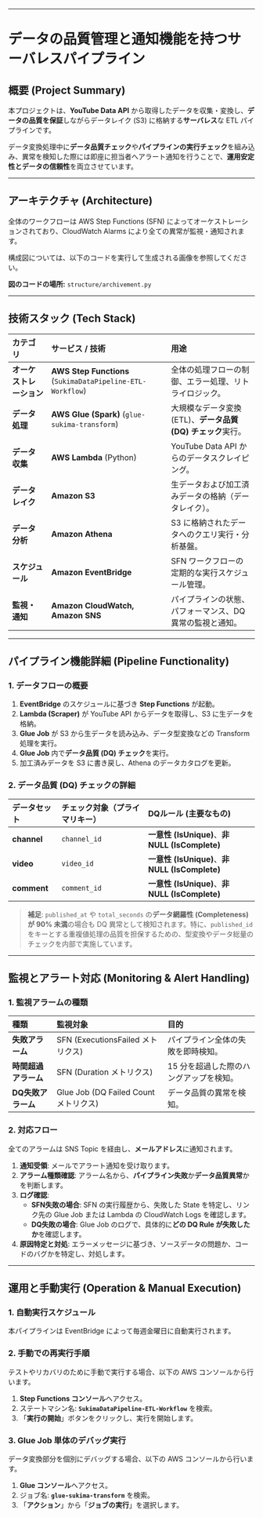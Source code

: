 
---

# データの品質管理と通知機能を持つサーバレスパイプライン

## 概要 (Project Summary)

本プロジェクトは、**YouTube Data API** から取得したデータを収集・変換し、**データの品質を保証**しながらデータレイク ($\text{S3}$) に格納する**サーバレス**な $\text{ETL}$ パイプラインです。

データ変換処理中に**データ品質チェック**や**パイプラインの実行チェック**を組み込み、異常を検知した際には即座に担当者へアラート通知を行うことで、**運用安定性とデータの信頼性**を両立させています。

---

## アーキテクチャ (Architecture)

全体のワークフローは $\text{AWS}$ $\text{Step}$ $\text{Functions}$ ($\text{SFN}$) によってオーケストレーションされており、$\text{CloudWatch}$ $\text{Alarms}$ により全ての異常が監視・通知されます。

構成図については、以下のコードを実行して生成される画像を参照してください。

**図のコードの場所:** `structure/archivement.py`



---

## 技術スタック (Tech Stack)

| カテゴリ | サービス / 技術 | 用途 |
| :--- | :--- | :--- |
| **オーケストレーション** | **AWS Step Functions** (`SukimaDataPipeline-ETL-Workflow`) | 全体の処理フローの制御、エラー処理、リトライロジック。 |
| **データ処理** | **AWS Glue (Spark)** (`glue-sukima-transform`) | 大規模なデータ変換 (ETL)、**データ品質 (DQ) チェック**実行。 |
| **データ収集** | **AWS Lambda** ($\text{Python}$) | $\text{YouTube}$ $\text{Data}$ $\text{API}$ からのデータスクレイピング。 |
| **データレイク** | **Amazon S3** | 生データおよび加工済みデータの格納（データレイク）。 |
| **データ分析** | **Amazon Athena** | $\text{S3}$ に格納されたデータへのクエリ実行・分析基盤。 |
| **スケジュール** | **Amazon EventBridge** | $\text{SFN}$ ワークフローの定期的な実行スケジュール管理。 |
| **監視・通知** | **Amazon CloudWatch, Amazon SNS** | パイプラインの状態、パフォーマンス、DQ異常の監視と通知。 |

---

## パイプライン機能詳細 (Pipeline Functionality)

### 1. データフローの概要

1.  **EventBridge** のスケジュールに基づき **Step Functions** が起動。
2.  **Lambda (Scraper)** が $\text{YouTube}$ $\text{API}$ からデータを取得し、$\text{S3}$ に生データを格納。
3.  **Glue Job** が $\text{S3}$ から生データを読み込み、データ型変換などの $\text{Transform}$ 処理を実行。
4.  **Glue Job** 内で**データ品質 (DQ) チェック**を実行。
5.  加工済みデータを $\text{S3}$ に書き戻し、$\text{Athena}$ のデータカタログを更新。

### 2. データ品質 (DQ) チェックの詳細

| データセット | チェック対象（プライマリキー） | DQルール (主要なもの) |
| :--- | :--- | :--- |
| **channel** | `channel_id` | **一意性 ($\text{IsUnique}$)**、**非 $\text{NULL}$ ($\text{IsComplete}$)** |
| **video** | `video_id` | **一意性 ($\text{IsUnique}$)**、**非 $\text{NULL}$ ($\text{IsComplete}$)** |
| **comment** | `comment_id` | **一意性 ($\text{IsUnique}$)**、**非 $\text{NULL}$ ($\text{IsComplete}$)** |

> **補足**: `published_at` や `total_seconds` の**データ網羅性 ($\text{Completeness}$) が $\text{90}\%$ 未満**の場合も $\text{DQ}$ 異常として検知されます。特に、`published_id` をキーとする重複値処理の品質を担保するための、型変換やデータ総量のチェックを内部で実施しています。

---

## 監視とアラート対応 (Monitoring & Alert Handling)

### 1. 監視アラームの種類

| 種類 | 監視対象 | 目的 |
| :--- | :--- | :--- |
| **失敗アラーム** | $\text{SFN}$ ($\text{ExecutionsFailed}$ メトリクス) | パイプライン全体の失敗を即時検知。 |
| **時間超過アラーム** | $\text{SFN}$ ($\text{Duration}$ メトリクス) | $\text{15}$ 分を超過した際のハングアップを検知。 |
| **DQ失敗アラーム** | $\text{Glue}$ $\text{Job}$ ($\text{DQ}$ $\text{Failed}$ $\text{Count}$ メトリクス) | データ品質の異常を検知。 |

### 2. 対応フロー

全てのアラームは $\text{SNS}$ $\text{Topic}$ を経由し、**メールアドレス**に通知されます。

1.  **通知受領**: メールでアラート通知を受け取ります。
2.  **アラーム種類確認**: アラーム名から、**パイプライン失敗**か**データ品質異常**かを判断します。
3.  **ログ確認**:
    * **SFN失敗の場合**: $\text{SFN}$ の実行履歴から、失敗した $\text{State}$ を特定し、リンク先の $\text{Glue}$ $\text{Job}$ または $\text{Lambda}$ の $\text{CloudWatch}$ $\text{Logs}$ を確認します。
    * **DQ失敗の場合**: $\text{Glue}$ $\text{Job}$ のログで、具体的に**どの $\text{DQ}$ $\text{Rule}$ が失敗したか**を確認します。
4.  **原因特定と対処**: エラーメッセージに基づき、ソースデータの問題か、コードのバグかを特定し、対処します。

---

## 運用と手動実行 (Operation & Manual Execution)

### 1. 自動実行スケジュール

本パイプラインは $\text{EventBridge}$ によって毎週金曜日に自動実行されます。

### 2. 手動での再実行手順

テストやリカバリのために手動で実行する場合、以下の $\text{AWS}$ コンソールから行います。

1.  **Step Functions コンソール**へアクセス。
2.  ステートマシン名: **`SukimaDataPipeline-ETL-Workflow`** を検索。
3.  「**実行の開始**」ボタンをクリックし、実行を開始します。

### 3. Glue Job 単体のデバッグ実行

データ変換部分を個別にデバッグする場合、以下の $\text{AWS}$ コンソールから行います。

1.  **Glue コンソール**へアクセス。
2.  ジョブ名: **`glue-sukima-transform`** を検索。
3.  「**アクション**」から「**ジョブの実行**」を選択します。